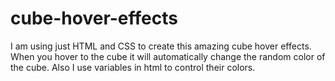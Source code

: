 # cube-hover-effects
I am using just HTML and CSS to create this amazing cube hover effects. When you hover to the cube it will automatically change the random color of the cube. Also I use variables in html to control their colors.
